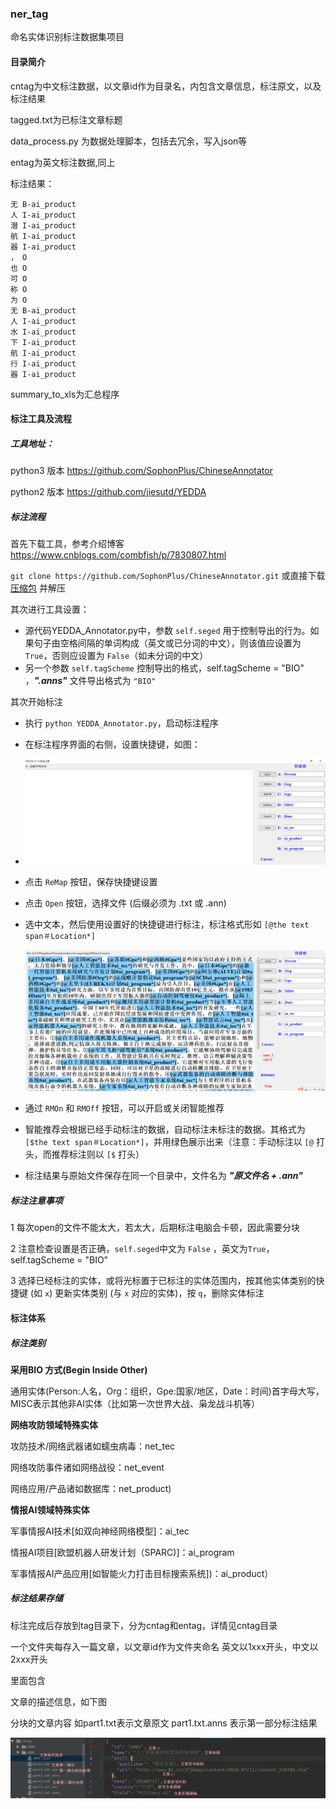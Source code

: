 ### ner_tag
命名实体识别标注数据集项目

#### 目录简介

cntag为中文标注数据，以文章id作为目录名，内包含文章信息，标注原文，以及标注结果

tagged.txt为已标注文章标题

data_process.py 为数据处理脚本，包括去冗余，写入json等

entag为英文标注数据,同上

标注结果：

```
无 B-ai_product
人 I-ai_product
潜 I-ai_product
航 I-ai_product
器 I-ai_product
， O
也 O
可 O
称 O
为 O
无 B-ai_product
人 I-ai_product
水 I-ai_product
下 I-ai_product
航 I-ai_product
行 I-ai_product
器 I-ai_product
```

summary_to_xls为汇总程序

#### 标注工具及流程

##### 工具地址：

python3 版本 https://github.com/SophonPlus/ChineseAnnotator  

python2 版本 https://github.com/jiesutd/YEDDA 

##### 标注流程

首先下载工具，参考介绍博客 https://www.cnblogs.com/combfish/p/7830807.html

`git clone https://github.com/SophonPlus/ChineseAnnotator.git` 或直接下载 [压缩包](https://github.com/SophonPlus/ChineseAnnotator/archive/master.zip) 并解压

其次进行工具设置：

- 源代码YEDDA_Annotator.py中，参数 `self.seged` 用于控制导出的行为。如果句子由空格间隔的单词构成（英文或已分词的中文），则该值应设置为 `True`，否则应设置为 `False`（如未分词的中文）
- 另一个参数 `self.tagScheme` 控制导出的格式，self.tagScheme = "BIO" ，***".anns"*** 文件导出格式为 `"BIO"`

其次开始标注

- 执行 `python YEDDA_Annotator.py`，启动标注程序

- 在标注程序界面的右侧，设置快捷键，如图：

- ![image-20200422122146378](./pic/image-20200422122146378.png)

- 点击 `ReMap` 按钮，保存快捷键设置

- 点击 `Open` 按钮，选择文件 (后缀必须为 .txt 或 .ann)

- 选中文本，然后使用设置好的快捷键进行标注，标注格式形如 `[@the text span＃Location*]`

  ![image-20200422122327711](./pic/image-20200422122327711.png)

- 通过 `RMOn` 和 `RMOff` 按钮，可以开启或关闭智能推荐

- 智能推荐会根据已经手动标注的数据，自动标注未标注的数据。其格式为 `[$the text span＃Location*]`，并用绿色展示出来（注意：手动标注以 `[@` 打头，而推荐标注则以 `[$` 打头）

- 标注结果与原始文件保存在同一个目录中，文件名为 ***"原文件名 + .ann"***

##### 标注注意事项

1 每次open的文件不能太大，若太大，后期标注电脑会卡顿，因此需要分块

2 注意检查设置是否正确，`self.seged`中文为 `False` ，英文为`True`，self.tagScheme = "BIO"

3 选择已经标注的实体，或将光标置于已标注的实体范围内，按其他实体类别的快捷键 (如 `x`) 更新实体类别 (与 `x` 对应的实体)，按 `q`，删除实体标注

#### 标注体系

##### 标注类别 

**采用BIO 方式(Begin Inside Other)**

通用实体(Person:人名，Org：组织，Gpe:国家/地区，Date：时间)首字母大写，MISC表示其他非AI实体（比如第一次世界大战、枭龙战斗机等）

**网络攻防领域特殊实体**

攻防技术/网络武器诸如蠕虫病毒：net_tec

网络攻防事件诸如网络战役：net_event

网络应用/产品诸如数据库：net_product)

**情报AI领域特殊实体**

军事情报AI技术[如双向神经网络模型]：ai_tec

情报AI项目[欧盟机器人研发计划（SPARC)]：ai_program

军事情报AI产品应用[如智能火力打击目标搜索系统])：ai_product）

##### 标注结果存储

标注完成后存放到tag目录下，分为cntag和entag，详情见cntag目录

一个文件夹每存入一篇文章，以文章id作为文件夹命名 英文以1xxx开头，中文以2xxx开头

里面包含

文章的描述信息，如下图

分块的文章内容 如part1.txt表示文章原文  part1.txt.anns 表示第一部分标注结果

![image-20200420205528684](./pic/image-20200420205528684.png)





